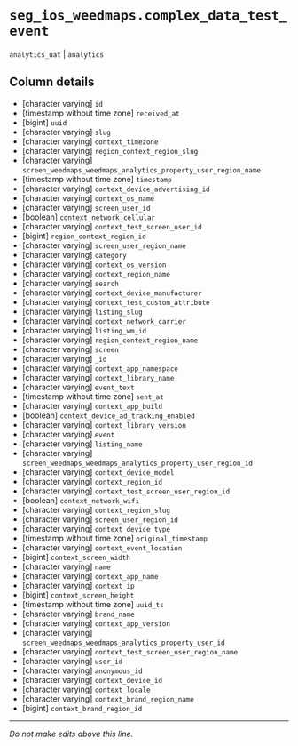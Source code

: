 # `seg_ios_weedmaps.complex_data_test_event`
`analytics_uat` | `analytics`

## Column details
* [character varying] `id`
* [timestamp without time zone] `received_at`
* [bigint]    `uuid`
* [character varying] `slug`
* [character varying] `context_timezone`
* [character varying] `region_context_region_slug`
* [character varying] `screen_weedmaps_weedmaps_analytics_property_user_region_name`
* [timestamp without time zone] `timestamp`
* [character varying] `context_device_advertising_id`
* [character varying] `context_os_name`
* [character varying] `screen_user_id`
* [boolean]   `context_network_cellular`
* [character varying] `context_test_screen_user_id`
* [bigint]    `region_context_region_id`
* [character varying] `screen_user_region_name`
* [character varying] `category`
* [character varying] `context_os_version`
* [character varying] `context_region_name`
* [character varying] `search`
* [character varying] `context_device_manufacturer`
* [character varying] `context_test_custom_attribute`
* [character varying] `listing_slug`
* [character varying] `context_network_carrier`
* [character varying] `listing_wm_id`
* [character varying] `region_context_region_name`
* [character varying] `screen`
* [character varying] `_id`
* [character varying] `context_app_namespace`
* [character varying] `context_library_name`
* [character varying] `event_text`
* [timestamp without time zone] `sent_at`
* [character varying] `context_app_build`
* [boolean]   `context_device_ad_tracking_enabled`
* [character varying] `context_library_version`
* [character varying] `event`
* [character varying] `listing_name`
* [character varying] `screen_weedmaps_weedmaps_analytics_property_user_region_id`
* [character varying] `context_device_model`
* [character varying] `context_region_id`
* [character varying] `context_test_screen_user_region_id`
* [boolean]   `context_network_wifi`
* [character varying] `context_region_slug`
* [character varying] `screen_user_region_id`
* [character varying] `context_device_type`
* [timestamp without time zone] `original_timestamp`
* [character varying] `context_event_location`
* [bigint]    `context_screen_width`
* [character varying] `name`
* [character varying] `context_app_name`
* [character varying] `context_ip`
* [bigint]    `context_screen_height`
* [timestamp without time zone] `uuid_ts`
* [character varying] `brand_name`
* [character varying] `context_app_version`
* [character varying] `screen_weedmaps_weedmaps_analytics_property_user_id`
* [character varying] `context_test_screen_user_region_name`
* [character varying] `user_id`
* [character varying] `anonymous_id`
* [character varying] `context_device_id`
* [character varying] `context_locale`
* [character varying] `context_brand_region_name`
* [bigint]    `context_brand_region_id`

-------------------------------------------------------------------------------
*Do not make edits above this line.*
